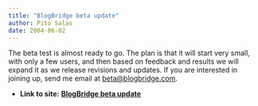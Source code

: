 ```yaml
---
title: "BlogBridge beta update"
author: Pito Salas
date: 2004-06-02
---
```


The beta test is almost ready to go. The plan is that it will start very
small, with only a few users, and then based on feedback and results we will
expand it as we release revisions and updates. If you are interested in
joining up, send me email at beta@blogbridge.com.


* **Link to site:** **[BlogBridge beta update](None)**
